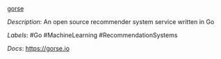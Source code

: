 [gorse](https://github.com/zhenghaoz/gorse)

*Description*: An open source recommender system service written in Go

*Labels*: #Go #MachineLearning #RecommendationSystems

*Docs*: https://gorse.io
